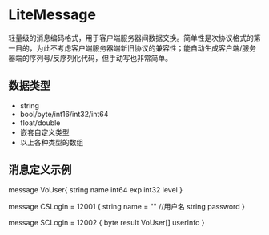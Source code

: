 LiteMessage
===========

轻量级的消息编码格式，用于客户端服务器间数据交换。简单性是次协议格式的第一目的，为此不考虑客户端服务器端新旧协议的兼容性；能自动生成客户端/服务器端的序列号/反序列化代码，但手动写也非常简单。

数据类型
--------
- string
- bool/byte/int16/int32/int64
- float/double
- 嵌套自定义类型
- 以上各种类型的数组

消息定义示例
--------

  message VoUser{
	  string name
	  int64 exp
	  int32 level
  }
  
  message CSLogin = 12001 
  {
	  string name  = "" //用户名
	  string password
  }
  
  message SCLogin = 12002
  {
	  byte result
	  VoUser[] userInfo
  }
  
